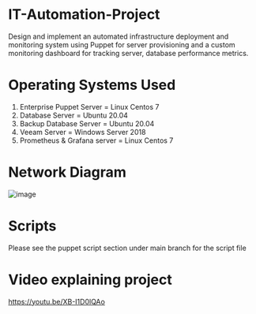 # IT-Automation-Project

Design and implement an automated infrastructure deployment and monitoring system using Puppet for server provisioning and a custom monitoring dashboard for tracking server, database performance metrics.

# Operating Systems Used 
1. Enterprise Puppet Server = Linux Centos 7
2. Database Server = Ubuntu 20.04
3. Backup Database Server = Ubuntu 20.04
4. Veeam Server = Windows Server 2018
5. Prometheus & Grafana server = Linux Centos 7 


# Network Diagram

![image](https://github.com/SgtClutch/IT-Automation-Project/assets/59116892/f8881e10-0ad2-4675-a8c8-28003f4690ab)


# Scripts

Please see the puppet script section under main branch for the script file

# Video explaining project

https://youtu.be/XB-I1D0lQAo
